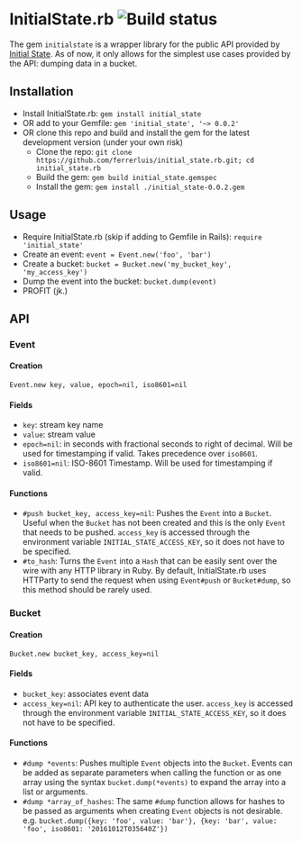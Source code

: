 # InitialState.rb ![Build status](https://travis-ci.org/ferrerluis/initial_state.rb.svg?branch=master)

The gem `initialstate` is a wrapper library for the public API provided by [Initial State](https://initialstate.com/). As of now, it only allows for the simplest use cases provided by the API: dumping data in a bucket.

## Installation
- Install InitialState.rb: `gem install initial_state`
- OR add to your Gemfile: `gem 'initial_state', '~> 0.0.2'`
- OR clone this repo and build and install the gem for the latest development version (under your own risk)
  - Clone the repo: `git clone https://github.com/ferrerluis/initial_state.rb.git; cd initial_state.rb`
  - Build the gem: `gem build initial_state.gemspec`
  - Install the gem: `gem install ./initial_state-0.0.2.gem`

## Usage
- Require InitialState.rb (skip if adding to Gemfile in Rails): `require 'initial_state'`
- Create an event: `event = Event.new('foo', 'bar')`
- Create a bucket: `bucket = Bucket.new('my_bucket_key', 'my_access_key')`
- Dump the event into the bucket: `bucket.dump(event)`
- PROFIT (jk.)

## API

### Event

#### Creation
`Event.new key, value, epoch=nil, iso8601=nil`

#### Fields
- `key`: stream key name
- `value`: stream value
- `epoch=nil`: in seconds with fractional seconds to right of decimal. Will be used for timestamping if valid. Takes precedence over `iso8601`.
- `iso8601=nil`: ISO-8601 Timestamp. Will be used for timestamping if valid.

#### Functions
- `#push bucket_key, access_key=nil`: Pushes the `Event` into a `Bucket`. Useful when the `Bucket` has not been created and this is the only `Event` that needs to be pushed. `access_key` is accessed through the environment variable `INITIAL_STATE_ACCESS_KEY`, so it does not have to be specified.
- `#to_hash`: Turns the `Event` into a `Hash` that can be easily sent over the wire with any HTTP library in Ruby. By default, InitialState.rb uses HTTParty to send the request when using `Event#push` or `Bucket#dump`, so this method should be rarely used.

### Bucket

#### Creation
`Bucket.new bucket_key, access_key=nil`

#### Fields
- `bucket_key`: associates event data
- `access_key=nil`: API key to authenticate the user. `access_key` is accessed through the environment variable `INITIAL_STATE_ACCESS_KEY`, so it does not have to be specified.

#### Functions
- `#dump *events`: Pushes multiple `Event` objects into the `Bucket`. Events can be added as separate parameters when calling the function or as one array using the syntax `bucket.dump(*events)` to expand the array into a list or arguments.
- `#dump *array_of_hashes`: The same `#dump` function allows for hashes to be passed as arguments when creating `Event` objects is not desirable. e.g. `bucket.dump({key: 'foo', value: 'bar'}, {key: 'bar', value: 'foo', iso8601: '20161012T035640Z'})`
